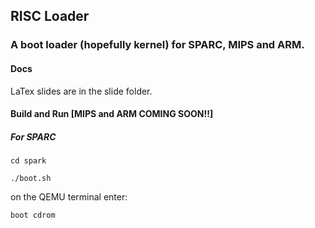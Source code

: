 ## RISC Loader
### A boot loader (hopefully kernel) for SPARC, MIPS and ARM.

#### Docs
LaTex slides are in the slide folder.

#### Build and Run [MIPS and ARM COMING SOON!!]
##### For SPARC
`cd spark`

`./boot.sh`

on the QEMU terminal enter:

`boot cdrom`

